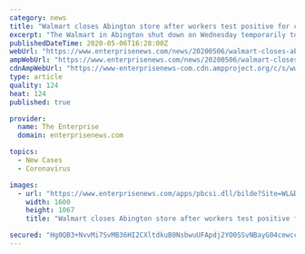 ```yaml
---
category: news
title: "Walmart closes Abington store after workers test positive for coronavirus"
excerpt: "The Walmart in Abington shut down on Wednesday temporarily to allow employees to get tested for the coronavirus. The town's public health director said"
publishedDateTime: 2020-05-06T16:28:00Z
webUrl: "https://www.enterprisenews.com/news/20200506/walmart-closes-abington-store-after-workers-test-positive-for-coronavirus"
ampWebUrl: "https://www.enterprisenews.com/news/20200506/walmart-closes-abington-store-after-workers-test-positive-for-coronavirus?template=ampart"
cdnAmpWebUrl: "https://www-enterprisenews-com.cdn.ampproject.org/c/s/www.enterprisenews.com/news/20200506/walmart-closes-abington-store-after-workers-test-positive-for-coronavirus?template=ampart"
type: article
quality: 124
heat: 124
published: true

provider:
  name: The Enterprise
  domain: enterprisenews.com

topics:
  - New Cases
  - Coronavirus

images:
  - url: "https://www.enterprisenews.com/apps/pbcsi.dll/bilde?Site=WL&Date=20200506&Category=NEWS&ArtNo=200508670&Ref=AR"
    width: 1600
    height: 1067
    title: "Walmart closes Abington store after workers test positive for coronavirus"

secured: "Hg0QB3+NvvMi7SvMB36HI2CXltdkuB0NsbwuUFApdj2YO0SSvNBayG04cewcckWoRZ3eiExHxiv0G1axgp9zEtEVgJh/2ELPk+uxK2asd07xmjjZt20JdrIFrGd55Ms2fuwzXCuk605h8gTeFfaAvrynGPejn3l6/lz2VnlnRa2Yyv/S1v82BG2/C1vjzxXyejc381DZvVRO2jVwMnfi52jVOBCFsOF5zjQ0J+3g6ib9qFzaZ/ONLlLhtnEZd6j488tZhQmnO1LsLjMkfAxnqq+FU7vC1mehUDg7njnjBt2dKDlbhP84GL683BaveDgC;XuZQ4Id6yMaIARep0EGpYQ=="
---
```


